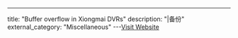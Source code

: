 ---
title: "Buffer overflow in Xiongmai DVRs"
description: "|备份"
external_category: "Miscellaneous"
---[Visit Website](https://blog.ret2.me/post/2022-01-26-exploiting-xiongmai-dvrs/)

